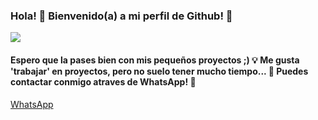 ### Hola! 👋 Bienvenido(a) a mi perfil de Github! 🎉
![](https://github.com/DarkNuke090/DarkNuke090/blob/main/liquida.gif)
#### Espero que la pases bien con mis pequeños proyectos ;) 💡             Me gusta 'trabajar' en proyectos, pero no suelo tener mucho tiempo... 🌴 Puedes contactar conmigo atraves de WhatsApp! 🌝
  [WhatsApp](http://wa.me/13142001563)
